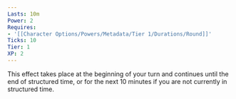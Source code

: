```yaml
---
Lasts: 10m
Power: 2
Requires:
- '[[Character Options/Powers/Metadata/Tier 1/Durations/Round]]'
Ticks: 10
Tier: 1
XP: 2
---
```


This effect takes place at the beginning of your turn and continues until the end of structured time, or for the next 10 minutes if you are not currently in structured time.